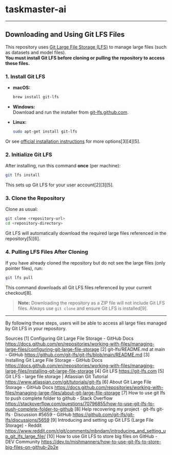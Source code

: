 # taskmaster-ai


---

## Downloading and Using Git LFS Files

This repository uses [Git Large File Storage (LFS)](https://git-lfs.github.com/) to manage large files (such as datasets and model files).  
**You must install Git LFS before cloning or pulling the repository to access these files.**

### 1. Install Git LFS

- **macOS:**  
  ```bash
  brew install git-lfs
  ```

- **Windows:**  
  Download and run the installer from [git-lfs.github.com](https://git-lfs.github.com/).

- **Linux:**  
  ```bash
  sudo apt-get install git-lfs
  ```

Or see [official installation instructions](https://git-lfs.github.com/) for more options[3][4][5].

### 2. Initialize Git LFS

After installing, run this command **once** (per machine):

```bash
git lfs install
```
This sets up Git LFS for your user account[2][3][5].

### 3. Clone the Repository

Clone as usual:

```bash
git clone <repository-url>
cd <repository-directory>
```

Git LFS will automatically download the required large files referenced in the repository[5][6].

### 4. Pulling LFS Files After Cloning

If you have already cloned the repository but do not see the large files (only pointer files), run:

```bash
git lfs pull
```
This command downloads all Git LFS files referenced by your current checkout[8].

> **Note:** Downloading the repository as a ZIP file will not include Git LFS files. Always use `git clone` and ensure Git LFS is installed[9].

---

By following these steps, users will be able to access all large files managed by Git LFS in your repository.

Sources
[1] Configuring Git Large File Storage - GitHub Docs https://docs.github.com/en/repositories/working-with-files/managing-large-files/configuring-git-large-file-storage
[2] git-lfs/README.md at main - GitHub https://github.com/git-lfs/git-lfs/blob/main/README.md
[3] Installing Git Large File Storage - GitHub Docs https://docs.github.com/en/repositories/working-with-files/managing-large-files/installing-git-large-file-storage
[4] Git LFS https://git-lfs.com
[5] Git LFS - large file storage | Atlassian Git Tutorial https://www.atlassian.com/git/tutorials/git-lfs
[6] About Git Large File Storage - GitHub Docs https://docs.github.com/repositories/working-with-files/managing-large-files/about-git-large-file-storage
[7] How to use git lfs to push complete folder to github - Stack Overflow https://stackoverflow.com/questions/70796855/how-to-use-git-lfs-to-push-complete-folder-to-github
[8] Help recovering my project · git-lfs git-lfs · Discussion #5659 - GitHub https://github.com/git-lfs/git-lfs/discussions/5659
[9] Introducing and setting up Git LFS (Large File Storage) - Reddit https://www.reddit.com/r/git/comments/mbndam/introducing_and_setting_up_git_lfs_large_file/
[10] How to use Git LFS to store big files on GitHub - DEV Community https://dev.to/mishmanners/how-to-use-git-lfs-to-store-big-files-on-github-2b2e
